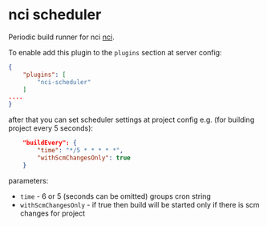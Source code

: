# nci scheduler

Periodic build runner for nci [nci](https://github.com/node-ci/nci).

To enable add this plugin to the `plugins` section at server config:

```json
{
    "plugins": [
        "nci-scheduler"
    ]
....
}
```

after that you can set scheduler settings at project config e.g. (for building
project every 5 seconds):

```json
    "buildEvery": {
        "time": "*/5 * * * * *",
        "withScmChangesOnly": true
    }
```

parameters:

 - `time` - 6 or 5 (seconds can be omitted) groups cron string
 - `withScmChangesOnly` - if true then build will be started only if there is
scm changes for project
